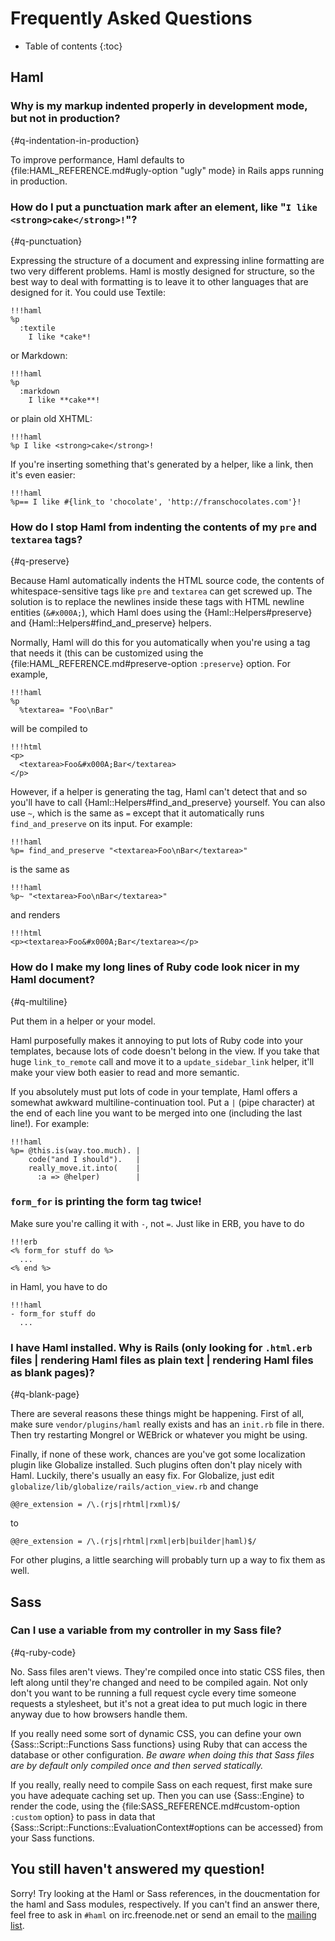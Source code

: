 # Frequently Asked Questions

* Table of contents
{:toc}

## Haml

### Why is my markup indented properly in development mode, but not in production?
{#q-indentation-in-production}

To improve performance, Haml defaults to {file:HAML_REFERENCE.md#ugly-option "ugly" mode} in Rails
apps running in production.


### How do I put a punctuation mark after an element, like "`I like <strong>cake</strong>!`"?
{#q-punctuation}

Expressing the structure of a document
and expressing inline formatting are two very different problems.
Haml is mostly designed for structure,
so the best way to deal with formatting is to leave it to other languages
that are designed for it.
You could use Textile:

    !!!haml
    %p
      :textile
        I like *cake*!

or Markdown:

    !!!haml
    %p
      :markdown
        I like **cake**!

or plain old XHTML:

    !!!haml
    %p I like <strong>cake</strong>!

If you're inserting something that's generated by a helper, like a link,
then it's even easier:

    !!!haml
    %p== I like #{link_to 'chocolate', 'http://franschocolates.com'}!

### How do I stop Haml from indenting the contents of my `pre` and `textarea` tags?
{#q-preserve}

Because Haml automatically indents the HTML source code,
the contents of whitespace-sensitive tags like `pre` and `textarea`
can get screwed up.
The solution is to replace the newlines inside these tags
with HTML newline entities (`&#x000A;`),
which Haml does using the {Haml::Helpers#preserve} and {Haml::Helpers#find_and_preserve} helpers.

Normally, Haml will do this for you automatically
when you're using a tag that needs it
(this can be customized using the {file:HAML_REFERENCE.md#preserve-option `:preserve`} option.
For example,

    !!!haml
    %p
      %textarea= "Foo\nBar"

will be compiled to

    !!!html
    <p>
      <textarea>Foo&#x000A;Bar</textarea>
    </p>

However, if a helper is generating the tag,
Haml can't detect that and so you'll have to call {Haml::Helpers#find_and_preserve} yourself.
You can also use `~`, which is the same as `=`
except that it automatically runs `find_and_preserve` on its input.
For example:

    !!!haml
    %p= find_and_preserve "<textarea>Foo\nBar</textarea>"

is the same as

    !!!haml
    %p~ "<textarea>Foo\nBar</textarea>"

and renders

    !!!html
    <p><textarea>Foo&#x000A;Bar</textarea></p>

### How do I make my long lines of Ruby code look nicer in my Haml document?
{#q-multiline}

Put them in a helper or your model.

Haml purposefully makes it annoying to put lots of Ruby code into your templates,
because lots of code doesn't belong in the view.
If you take that huge `link_to_remote` call
and move it to a `update_sidebar_link` helper,
it'll make your view both easier to read and more semantic.

If you absolutely must put lots of code in your template,
Haml offers a somewhat awkward multiline-continuation tool.
Put a `|` (pipe character) at the end of each line you want to be merged into one
(including the last line!).
For example:

    !!!haml
    %p= @this.is(way.too.much). |
        code("and I should").   |
        really_move.it.into(    |
          :a => @helper)        |

### `form_for` is printing the form tag twice!

Make sure you're calling it with `-`, not `=`.
Just like in ERB, you have to do

    !!!erb
    <% form_for stuff do %>
      ...
    <% end %>

in Haml, you have to do

    !!!haml
    - form_for stuff do
      ...

### I have Haml installed. Why is Rails (only looking for `.html.erb` files | rendering Haml files as plain text | rendering Haml files as blank pages)?
{#q-blank-page}

There are several reasons these things might be happening.
First of all, make sure `vendor/plugins/haml` really exists
and has an `init.rb` file in there.
Then try restarting Mongrel or WEBrick or whatever you might be using.

Finally, if none of these work,
chances are you've got some localization plugin like Globalize installed.
Such plugins often don't play nicely with Haml.
Luckily, there's usually an easy fix.
For Globalize, just edit `globalize/lib/globalize/rails/action_view.rb`
and change

    @@re_extension = /\.(rjs|rhtml|rxml)$/

to

    @@re_extension = /\.(rjs|rhtml|rxml|erb|builder|haml)$/

For other plugins, a little searching will probably turn up a way to fix them as well.

## Sass

### Can I use a variable from my controller in my Sass file?
{#q-ruby-code}

No. Sass files aren't views.
They're compiled once into static CSS files,
then left along until they're changed and need to be compiled again.
Not only don't you want to be running a full request cycle
every time someone requests a stylesheet,
but it's not a great idea to put much logic in there anyway
due to how browsers handle them.

If you really need some sort of dynamic CSS,
you can define your own {Sass::Script::Functions Sass functions} using Ruby
that can access the database or other configuration.
*Be aware when doing this that Sass files are by default only compiled once
and then served statically.*

If you really, really need to compile Sass on each request,
first make sure you have adequate caching set up.
Then you can use {Sass::Engine} to render the code,
using the {file:SASS_REFERENCE.md#custom-option `:custom` option}
to pass in data that {Sass::Script::Functions::EvaluationContext#options can be accessed}
from your Sass functions.

## You still haven't answered my question!

Sorry! Try looking at the Haml or Sass references,
in the doucmentation for the haml and Sass modules, respectively.
If you can't find an answer there,
feel free to ask in `#haml` on irc.freenode.net
or send an email to the [mailing list](http://groups.google.com/group/haml?hl=en).
